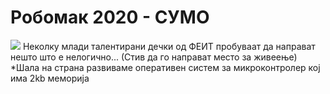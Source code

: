 # Робомак 2020 - СУМО
![](https://media.giphy.com/media/ThxJmsoVgdZeM/giphy.gif)
Неколку млади талентирани дечки од ФЕИТ пробуваат да направат нешто што е нелогично... (Стив да го направат место за живеење)
*Шала на страна развиваме оперативен систем за микроконтролер коj има 2kb меморија
